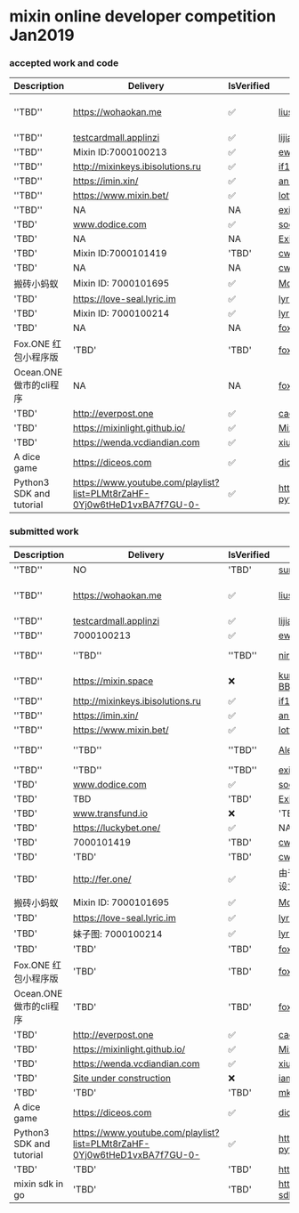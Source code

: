 # mixin online developer competition Jan2019




### accepted work and code
| Description | Delivery  | IsVerified | GithubAddress | CodeIsVerified |
|--|--|--|--|--|
| ''TBD''| https://wohaokan.me | ✅ | [liusining/wohaokan.me-backend](https://github.com/liusining/wohaokan.me-backend)|✅  repo missing https://github.com/liusining/wohaokan.me-mixin-middleware|
| ''TBD''| [testcardmall.applinzi](https://testcardmall.applinzi.com)| ✅ | [lijianld/superCardMall](https://github.com/lijianld/superCardMall)|? source code in zip package?|
| ''TBD''| Mixin ID:7000100213| ✅ | [ewnk/grouphelper](https://github.com/ewnk/grouphelper) |✅|
| ''TBD''| http://mixinkeys.ibisolutions.ru| ✅ |[if1242/MixinKeys](https://github.com/if1242/MixinKeys) | ✅|
| ''TBD''| https://imin.xin/| ✅ | [an-lee/iminxin](https://github.com/an-lee/iminxin) |✅ |
| ''TBD''| https://www.mixin.bet/| ✅ | [lotter1988/lottery](https://github.com/lotter1988/lottery) |✅|
| ''TBD''| NA| NA | [exinone/exincore](https://github.com/exinone/exincore) |✅|
| 'TBD'| www.dodice.com| ✅ | [soooooooon/rock](https://github.com/soooooooon/rock) |✅|
| 'TBD'| NA | NA | [ExinOne/mixin-sdk-php](https://github.com/ExinOne/mixin-sdk-php) |✅|
| 'TBD'| Mixin ID:7000101419| 'TBD' |[cw35/random-chat](https://github.com/cw35/random-chat) |✅|
| 'TBD'| NA | NA | [cw35/f1bank](https://github.com/cw35/f1bank) |✅|
| 搬砖小蚂蚁| Mixin ID: 7000101695| ✅ |[MooooonStar/ant](https://github.com/MooooonStar/ant) |✅|
| 'TBD'| https://love-seal.lyric.im| ✅ |[lyricat/love-seal]( https://github.com/lyricat/love-seal) |✅|
| 'TBD'| Mixin ID: 7000100214| ✅ | [lyricat/meizi-bot](https://github.com/lyricat/meizi-bot)|✅|
| 'TBD'| NA| NA | [fox-one/f1db](https://github.com/fox-one/f1db)|✅ |
| Fox.ONE 红包小程序版| 'TBD' | 'TBD' | [fox-one/foxone-luckycoin-wxapp](https://github.com/fox-one/foxone-luckycoin-wxapp/)|✅ |
| Ocean.ONE做市的cli程序| NA | NA | [fox-one/oobid](https://github.com/fox-one/oobid/)|✅|
| 'TBD'|  http://everpost.one| ✅ | [caosbad/ever-post-mixin-bot](https://github.com/caosbad/ever-post-mixin-bot) |✅|
| 'TBD'| https://mixinlight.github.io/| ✅ | [MixinLight/mixin-light-wallet](https://github.com/MixinLight/mixin-light-wallet) |✅|
| 'TBD'| https://wenda.vcdiandian.com| ✅ | [xiudongy/flarum](https://github.com/xiudongy/flarum) |✅|
| A dice game | https://diceos.com | ✅ |[diceos/diceos-p](https://github.com/diceos/diceos-p)|✅|
| Python3 SDK and tutorial| https://www.youtube.com/playlist?list=PLMt8rZaHF-0Yj0w6tHeD1vxBA7f7GU-0-| ✅| https://github.com/includeleec/mixin-python3-sdk | ✅


### submitted work


| Description | Delivery  | IsVerified | GithubAddress | CodeIsVerified |
|--|--|--|--|--
| ''TBD''| NO | 'TBD' |[sumanthwhy/smart-Energy-Monitoring](https://github.com/sumanthwhy/smart-Energy-Monitoring)| 'TBD' |
| ''TBD''| https://wohaokan.me | ✅ | [liusining/wohaokan.me-backend](https://github.com/liusining/wohaokan.me-backend)|✅  repo missing https://github.com/liusining/wohaokan.me-mixin-middleware|
| ''TBD''| [testcardmall.applinzi](https://testcardmall.applinzi.com)| ✅ | [lijianld/superCardMall](https://github.com/lijianld/superCardMall)|? source code in zip package?|
| ''TBD''| 7000100213| ✅ | [ewnk/grouphelper](https://github.com/ewnk/grouphelper) |✅|
| ''TBD''| ''TBD''| ''TBD'' | [nirdesh27/regionalTransport-system](https://github.com/nirdesh27/regionalTransport-system) |❌ use EOS to create Application instead of Mixin |
| ''TBD''| https://mixin.space| ❌ | [kurisu-public/Mixin-Decentralization-BBS](https://github.com/kurisu-public/Mixin-Decentralization-BBS)|''TBD'' |
| ''TBD''| http://mixinkeys.ibisolutions.ru| ✅ |[if1242/MixinKeys](https://github.com/if1242/MixinKeys) | ✅|
| ''TBD''| https://imin.xin/| ✅ | [an-lee/iminxin](https://github.com/an-lee/iminxin) |✅ |
| ''TBD''| https://www.mixin.bet/| ✅ | [lotter1988/lottery](https://github.com/lotter1988/lottery) |✅|
| ''TBD''| ''TBD''| ''TBD'' | [Alexygui/Gobang](https://github.com/Alexygui/Gobang)| ❌ use ETH to create Application instead of Mixin|
| ''TBD''| ''TBD''| ''TBD'' | [exinone/exincore](https://github.com/exinone/exincore) |✅|
| 'TBD'| www.dodice.com| ✅ | [soooooooon/rock](https://github.com/soooooooon/rock) |✅|
| 'TBD'| TBD| 'TBD' | [ExinOne/mixin-sdk-php](https://github.com/ExinOne/mixin-sdk-php) |✅|
| 'TBD'| www.transfund.io| ❌ | 'TBD'|See the attachment below |
| 'TBD'| https://luckybet.one/| ✅ | NA |'TBD' |
| 'TBD'| 7000101419| 'TBD' |[cw35/random-chat](https://github.com/cw35/random-chat) |'TBD' |
| 'TBD'| 'TBD'| 'TBD' | [cw35/f1bank](https://github.com/cw35/f1bank) |'TBD'|
| 'TBD'| http://fer.one/| ✅ | 由于项目属于应用类，是非开源所有没有设立GitHub，只有gitlab，不好意思 |'TBD'|
| 搬砖小蚂蚁| Mixin ID: 7000101695| ✅ |[MooooonStar/ant](https://github.com/MooooonStar/ant) |✅|
| 'TBD'| https://love-seal.lyric.im| ✅ |[lyricat/love-seal]( https://github.com/lyricat/love-seal) |✅|
| 'TBD'| 妹子图: 7000100214| ✅ | [lyricat/meizi-bot](https://github.com/lyricat/meizi-bot)|✅|
| 'TBD'| 'TBD'| 'TBD' | [fox-one/f1db](https://github.com/fox-one/f1db)|✅ |
| Fox.ONE 红包小程序版| 'TBD' | 'TBD' | [fox-one/foxone-luckycoin-wxapp](https://github.com/fox-one/foxone-luckycoin-wxapp/)|✅ |
| Ocean.ONE做市的cli程序| 'TBD' | 'TBD' | [fox-one/oobid](https://github.com/fox-one/oobid/)|✅|
| 'TBD'|  http://everpost.one| ✅ | [caosbad/ever-post-mixin-bot](https://github.com/caosbad/ever-post-mixin-bot) |✅|
| 'TBD'| https://mixinlight.github.io/| ✅ | [MixinLight/mixin-light-wallet](https://github.com/MixinLight/mixin-light-wallet) |✅|
| 'TBD'| https://wenda.vcdiandian.com| ✅ | [xiudongy/flarum](https://github.com/xiudongy/flarum) |✅|
| 'TBD'| [Site under construction](https://shubhamkarala.github.io/melexa-web/)| ❌ | [iamkumarji/MixinApp-Hackinators-](https://github.com/iamkumarji/MixinApp-Hackinators-) |?Where is alexa code|
| 'TBD'| 'TBD'| 'TBD' | [mkohli21/BlockGrants](https://github.com/mkohli21/BlockGrants) |✅|
| A dice game | https://diceos.com | ✅ |[diceos/diceos-p](https://github.com/diceos/diceos-p)|✅|
| Python3 SDK and tutorial| https://www.youtube.com/playlist?list=PLMt8rZaHF-0Yj0w6tHeD1vxBA7f7GU-0-| ✅| https://github.com/includeleec/mixin-python3-sdk | ✅
| 'TBD'| 'TBD'| 'TBD'|  https://github.com/HiZhongxh/Donate | ❌ based ethereum?
| mixin sdk in go| 'TBD'| 'TBD'|  https://github.com/MooooonStar/mixin-sdk-go | |

